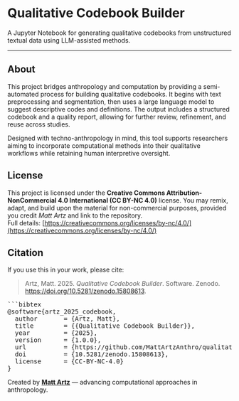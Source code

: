 # Qualitative Codebook Builder

A Jupyter Notebook for generating qualitative codebooks from unstructured textual data using LLM-assisted methods.

---

## About

This project bridges anthropology and computation by providing a semi-automated process for building qualitative codebooks. It begins with text preprocessing and segmentation, then uses a large language model to suggest descriptive codes and definitions. The output includes a structured codebook and a quality report, allowing for further review, refinement, and reuse across studies.

Designed with techno-anthropology in mind, this tool supports researchers aiming to incorporate computational methods into their qualitative workflows while retaining human interpretive oversight.

## License

This project is licensed under the **Creative Commons Attribution-NonCommercial 4.0 International (CC BY-NC 4.0)** license. You may remix, adapt, and build upon the material for non-commercial purposes, provided you credit *Matt Artz* and link to the repository.  
Full details: [https://creativecommons.org/licenses/by-nc/4.0/](https://creativecommons.org/licenses/by-nc/4.0/)

## Citation

If you use this in your work, please cite:

> Artz, Matt. 2025. *Qualitative Codebook Builder*. Software. Zenodo. https://doi.org/10.5281/zenodo.15808613.

<pre>
```bibtex
@software{artz_2025_codebook,
  author       = {Artz, Matt},
  title        = {{Qualitative Codebook Builder}},
  year         = {2025},
  version      = {1.0.0},
  url          = {https://github.com/MattArtzAnthro/qualitative-codebook-builder},
  doi          = {10.5281/zenodo.15808613},
  license      = {CC-BY-NC-4.0}
}
</pre>

Created by [**Matt Artz**](https://www.mattartz.me/) — advancing computational approaches in anthropology.
